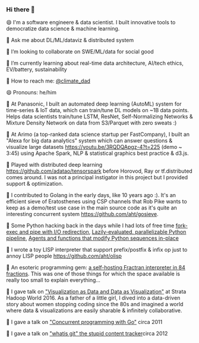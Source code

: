 ### Hi there 👋

😄 I'm a software engineere & data scientist. I built innovative tools to democratize data science & machine learning.

💬 Ask me about DL/ML/dataviz & distributed system

🌱 I’m looking to collaborate on SWE/ML/data for social good

🌱 I’m currently learning about real-time data architecture, AI/tech ethics, EV/battery, sustainability

💬 How to reach me: [@climate_dad](twitter.com/climate_dad)

😄 Pronouns: he/him

🔭 At Panasonic, I built an automated deep learning (AutoML) system for time-series & IoT data, which can train/tune DL models on ~1B data points. Helps data scientists train/tune LSTM, ResNet, Self-Normalizing Networks & Mixture Density Network on data from S3/Parquet with zero sweats :)

🔭 At Arimo (a top-ranked data science startup per FastCompany), I built an "Alexa for big data analytics" system which can answer questions & visualize large datasets https://youtu.be/3RQDQApgz-4?t=225 (demo ~ 3:45) using Apache Spark, NLP & statistical graphics best practice & d3.js.

🤾‍ Played with distributed deep learning https://github.com/adatao/tensorspark before Horovod, Ray or tf.distributed comes around. I was not a principal instigator in this project but I provided support & optimization.

🤾‍ I contributed to Golang in the early days, like 10 years ago :). It's an efficient sieve of Eratosthenes using CSP channels that Rob Pike wants to keep as a demo/test use case in the main source code as it's quite an interesting concurrent system https://github.com/aht/gosieve.

🤾‍ Some Python hacking back in the days while I had lots of free time [fork-exec and pipe with I/O redirection](https://github.com/aht/extproc), [Lazily-evaluated, parallelizable Python pipeline](https://github.com/aht/stream.py), [Agents and functions that modify Python sequences in-place](https://github.com/aht/listagent)

🤾‍ I wrote a toy LISP interpreter that support prefix/postfix & infix op just to annoy LISP people https://github.com/aht/olisp

🤾‍ An esoteric programming gem: [a self-hosting Fractran interpreter in 84 fractions](https://stackoverflow.com/questions/1749905/code-golf-fractran/1802570#1802570). This was one of those things for which the space available is really too small to explain everything...

🌱 I gave talk on ["Visualization as Data and Data as Visualization"](https://youtu.be/3_bTUsqtfHQ) at Strata Hadoop World 2016. As a father of a little girl, I dived into a data-driven story about women stopping coding since the 80s and imagined a world where data & visualizations are easily sharable & infinitely collaborative.

🌱 I gave a talk on ["Concurrent programming with Go"](http://aht.github.io/barcamp2011-gonuts/#1) circa 2011

🌱 I gave a talk on ["whatis git" the stupid content tracker](http://aht.github.io/whatisgit/#/cover )circa 2012



